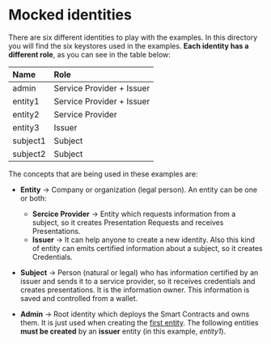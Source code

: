 # Mocked identities

There are six different identities to play with the examples. In this directory you will find the six keystores used in the examples. **Each identity has a different role**, as you can see in the table below:

| Name     | Role                      |
| :------- | :------------------------ |
| admin    | Service Provider + Issuer |
| entity1  | Service Provider + Issuer |
| entity2  | Service Provider          |
| entity3  | Issuer                    |
| subject1 | Subject                   |
| subject2 | Subject                   |

The concepts that are being used in these examples are:

- **Entity** &rarr; Company or organization (legal person). An entity can be one or both:

  - **Sercice Provider** &rarr; Entity which requests information from a subject, so it creates Presentation Requests and receives Presentations.
  - **Issuer** &rarr; It can help anyone to create a new identity. Also this kind of entity can emits certified information about a subject, so it creates Credentials.

- **Subject** &rarr; Person (natural or legal) who has information certified by an issuer and sends it to a service provider, so it receives credentials and creates presentations. It is the information owner. This information is saved and controlled from a wallet.
- **Admin** &rarr; Root identity which deploys the Smart Contracts and owns them. It is just used when creating the [first entity](/exampleFirstEntity). The following entities **must be created** by an **issuer** entity (in this example, _entity1_).
